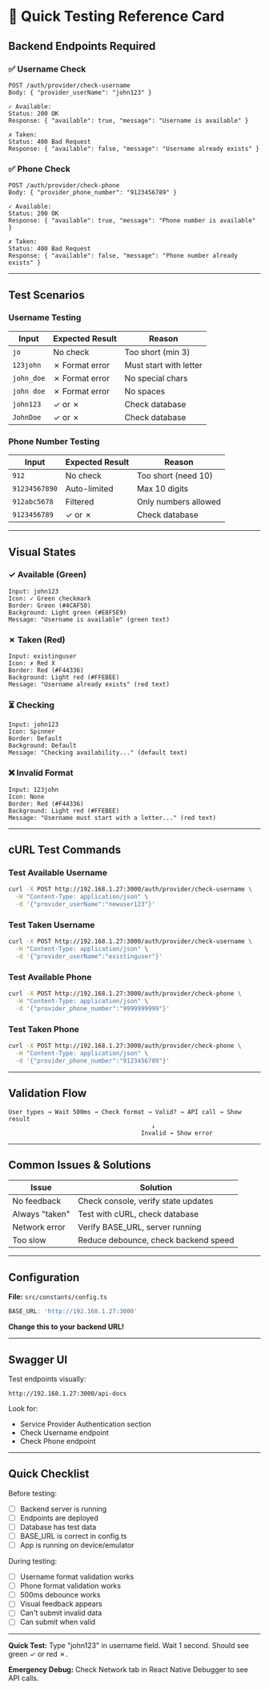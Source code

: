 # 🧪 Quick Testing Reference Card

## Backend Endpoints Required

### ✅ Username Check
```
POST /auth/provider/check-username
Body: { "provider_userName": "john123" }

✓ Available:
Status: 200 OK
Response: { "available": true, "message": "Username is available" }

✗ Taken:
Status: 400 Bad Request
Response: { "available": false, "message": "Username already exists" }
```

### ✅ Phone Check
```
POST /auth/provider/check-phone
Body: { "provider_phone_number": "9123456789" }

✓ Available:
Status: 200 OK
Response: { "available": true, "message": "Phone number is available" }

✗ Taken:
Status: 400 Bad Request
Response: { "available": false, "message": "Phone number already exists" }
```

---

## Test Scenarios

### Username Testing

| Input | Expected Result | Reason |
|-------|----------------|--------|
| `jo` | No check | Too short (min 3) |
| `123john` | ✗ Format error | Must start with letter |
| `john_doe` | ✗ Format error | No special chars |
| `john doe` | ✗ Format error | No spaces |
| `john123` | ✓ or ✗ | Check database |
| `JohnDoe` | ✓ or ✗ | Check database |

### Phone Number Testing

| Input | Expected Result | Reason |
|-------|----------------|--------|
| `912` | No check | Too short (need 10) |
| `91234567890` | Auto-limited | Max 10 digits |
| `912abc5678` | Filtered | Only numbers allowed |
| `9123456789` | ✓ or ✗ | Check database |

---

## Visual States

### ✓ Available (Green)
```
Input: john123
Icon: ✓ Green checkmark
Border: Green (#4CAF50)
Background: Light green (#E8F5E9)
Message: "Username is available" (green text)
```

### ✗ Taken (Red)
```
Input: existinguser
Icon: ✗ Red X
Border: Red (#F44336)
Background: Light red (#FFEBEE)
Message: "Username already exists" (red text)
```

### ⏳ Checking
```
Input: john123
Icon: Spinner
Border: Default
Background: Default
Message: "Checking availability..." (default text)
```

### ❌ Invalid Format
```
Input: 123john
Icon: None
Border: Red (#F44336)
Background: Light red (#FFEBEE)
Message: "Username must start with a letter..." (red text)
```

---

## cURL Test Commands

### Test Available Username
```bash
curl -X POST http://192.168.1.27:3000/auth/provider/check-username \
  -H "Content-Type: application/json" \
  -d '{"provider_userName":"newuser123"}'
```

### Test Taken Username
```bash
curl -X POST http://192.168.1.27:3000/auth/provider/check-username \
  -H "Content-Type: application/json" \
  -d '{"provider_userName":"existinguser"}'
```

### Test Available Phone
```bash
curl -X POST http://192.168.1.27:3000/auth/provider/check-phone \
  -H "Content-Type: application/json" \
  -d '{"provider_phone_number":"9999999999"}'
```

### Test Taken Phone
```bash
curl -X POST http://192.168.1.27:3000/auth/provider/check-phone \
  -H "Content-Type: application/json" \
  -d '{"provider_phone_number":"9123456789"}'
```

---

## Validation Flow

```
User types → Wait 500ms → Check format → Valid? → API call → Show result
                                        ↓
                                     Invalid → Show error
```

---

## Common Issues & Solutions

| Issue | Solution |
|-------|----------|
| No feedback | Check console, verify state updates |
| Always "taken" | Test with cURL, check database |
| Network error | Verify BASE_URL, server running |
| Too slow | Reduce debounce, check backend speed |

---

## Configuration

**File:** `src/constants/config.ts`
```typescript
BASE_URL: 'http://192.168.1.27:3000'
```

**Change this to your backend URL!**

---

## Swagger UI

Test endpoints visually:
```
http://192.168.1.27:3000/api-docs
```

Look for:
- Service Provider Authentication section
- Check Username endpoint
- Check Phone endpoint

---

## Quick Checklist

Before testing:
- [ ] Backend server is running
- [ ] Endpoints are deployed
- [ ] Database has test data
- [ ] BASE_URL is correct in config.ts
- [ ] App is running on device/emulator

During testing:
- [ ] Username format validation works
- [ ] Phone format validation works
- [ ] 500ms debounce works
- [ ] Visual feedback appears
- [ ] Can't submit invalid data
- [ ] Can submit when valid

---

**Quick Test:** Type "john123" in username field. Wait 1 second. Should see green ✓ or red ✗.

**Emergency Debug:** Check Network tab in React Native Debugger to see API calls.
